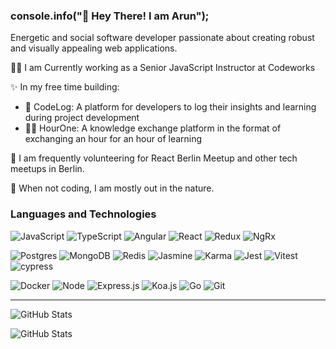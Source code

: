### console.info("🙏 Hey There! I am Arun");

Energetic and social software developer passionate about creating robust and visually appealing web applications.

🧑‍🏫 I am Currently working as a  Senior JavaScript Instructor at Codeworks

✨ In my free time building: 

- 📗 CodeLog: A platform for developers to log their insights and learning during project development 
- 🧗‍♂️ HourOne: A knowledge exchange platform in the format of exchanging an hour for an hour of learning

💜 I am frequently volunteering for React Berlin Meetup and other tech meetups in Berlin.

🌳 When not coding, I am mostly out in the nature.

### Languages and Technologies

![JavaScript](https://img.shields.io/badge/javascript-%23323330.svg?style=for-the-badge&logo=javascript&logoColor=%23F7DF1E) ![TypeScript](https://img.shields.io/badge/typescript-%23007ACC.svg?style=for-the-badge&logo=typescript&logoColor=white) 
![Angular](https://img.shields.io/badge/Angular-DD0031?style=for-the-badge&logo=angular&logoColor=white)  ![React](https://img.shields.io/badge/react-%2320232a.svg?style=for-the-badge&logo=react&logoColor=%2361DAFB) ![Redux](https://img.shields.io/badge/Redux-593D88?style=for-the-badge&logo=redux&logoColor=white) ![NgRx](https://img.shields.io/badge/NgRx-DD0031?style=for-the-badge&logo=ngrx&logoColor=white)

![Postgres](https://img.shields.io/badge/postgres-%23316192.svg?style=for-the-badge&logo=postgresql&logoColor=white) ![MongoDB](https://img.shields.io/badge/MongoDB-%234ea94b.svg?style=for-the-badge&logo=mongodb&logoColor=white) ![Redis](https://img.shields.io/badge/redis-%23DD0031.svg?&style=for-the-badge&logo=redis&logoColor=white) ![Jasmine](https://img.shields.io/badge/Jasmine-DD0031?style=for-the-badge&logo=jasmine&logoColor=white) ![Karma](https://img.shields.io/badge/Karma-DD0031?style=for-the-badge&logo=karma&logoColor=white)  ![Jest](https://img.shields.io/badge/-jest-%23C21325?style=for-the-badge&logo=jest&logoColor=white) ![Vitest](https://img.shields.io/badge/Vitest-39477F?style=for-the-badge&logo=vitest&logoColor=white) ![cypress](https://img.shields.io/badge/-cypress-%23E5E5E5?style=for-the-badge&logo=cypress&logoColor=058a5e)

![Docker](https://img.shields.io/badge/Docker-00979D?style=for-the-badge&logo=Docker&logoColor=white) ![Node](https://img.shields.io/badge/Node.js-43853D?style=for-the-badge&logo=node.js&logoColor=white) ![Express.js](https://img.shields.io/badge/express.js-%23404d59.svg?style=for-the-badge&logo=express&logoColor=%2361DAFB) ![Koa.js](https://img.shields.io/badge/koa-eaeaea?style=for-the-badge&logo=koa&logoColor=black) ![Go](https://img.shields.io/badge/go-%2300ADD8.svg?style=for-the-badge&logo=go&logoColor=white) ![Git](https://img.shields.io/badge/git-%23F05033.svg?style=for-the-badge&logo=git&logoColor=white)

<hr>

![GitHub Stats](https://github-readme-stats.vercel.app/api?username=arunpariyar&theme=nightowl&show_icons=true&hide_border=true&count_private=true)

![GitHub Stats](https://github-readme-stats.vercel.app/api?username=arunpariyar&theme=nightowl&show_icons=true&hide_border=true&count_private=true)

<!--
**arunpariyar/arunpariyar** is a ✨ _special_ ✨ repository because its `README.md` (this file) appears on your GitHub profile.

Here are some ideas to get you started:

- 🔭 I’m currently working on ...
- 🌱 I’m currently learning ...
- 👯 I’m looking to collaborate on ...
- 🤔 I’m looking for help with ...
- 💬 Ask me about ...
- 📫 How to reach me: ...
- 😄 Pronouns: ...
- ⚡ Fun fact: ...
-->
